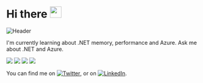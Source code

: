 # Hi there <img src="https://raw.githubusercontent.com/MartinHeinz/MartinHeinz/master/wave.gif" width="30px">
![Header](https://user-images.githubusercontent.com/10655078/89108003-876cba80-d40b-11ea-96c4-60b0029abe06.png "Header")

I'm currently learning about .NET memory, performance and Azure.
Ask me about .NET and Azure.


![](https://img.shields.io/badge/.NET-informational?style=flat&logo=visual-studio&logoColor=white&color=5c2d91)
![](https://img.shields.io/badge/DevOps-informational?style=flat&logo=azure-devops&logoColor=white&color=0078d7)
![](https://img.shields.io/badge/Azure-informational?style=flat&logo=microsoft-azure&logoColor=white&color=0089d6)
![](https://img.shields.io/badge/git-informational?style=flat&logo=git&logoColor=white&color=f05032)

You can find me on [![Twitter][1.2]][1], or on [![LinkedIn][2.2]][2].

<!-- Icons -->

[1.2]: https://user-images.githubusercontent.com/10655078/89109018-e2a2ab00-d413-11ea-951c-ef86ca2683bd.png (Twitter Thaise Medeiros)
[2.2]: https://user-images.githubusercontent.com/10655078/89108948-555f5680-d413-11ea-8743-14f150a14e78.png (LinkedIn Thaise Medeiros)

[1]: https://twitter.com/mdsthaise
[2]: https://www.linkedin.com/in/thaisemedeiros/

